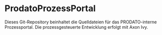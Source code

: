 # ProdatoProzessPortal

Dieses Git-Repository beinhaltet die Quelldateien für das PRODATO-interne Prozessportal.
Die prozessgesteuerte Entwicklung erfolgt mit Axon Ivy.

